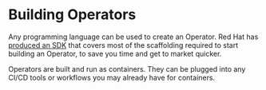 # Building Operators

Any programming language can be used to create an Operator. Red Hat has [produced an SDK](https://github.com/operator-framework/operator-sdk) that covers most of the scaffolding required to start building an Operator, to save you time and get to market quicker.  


Operators are built and run as containers. They can be plugged into any CI/CD tools or workflows you may already have for containers.  


